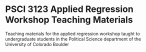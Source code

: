# PSCI 3123 Applied Regression Workshop Teaching Materials
Teaching materials for the applied regression workshop taught to undergraduate students in the Political Science department of the University of Colorado Boulder
